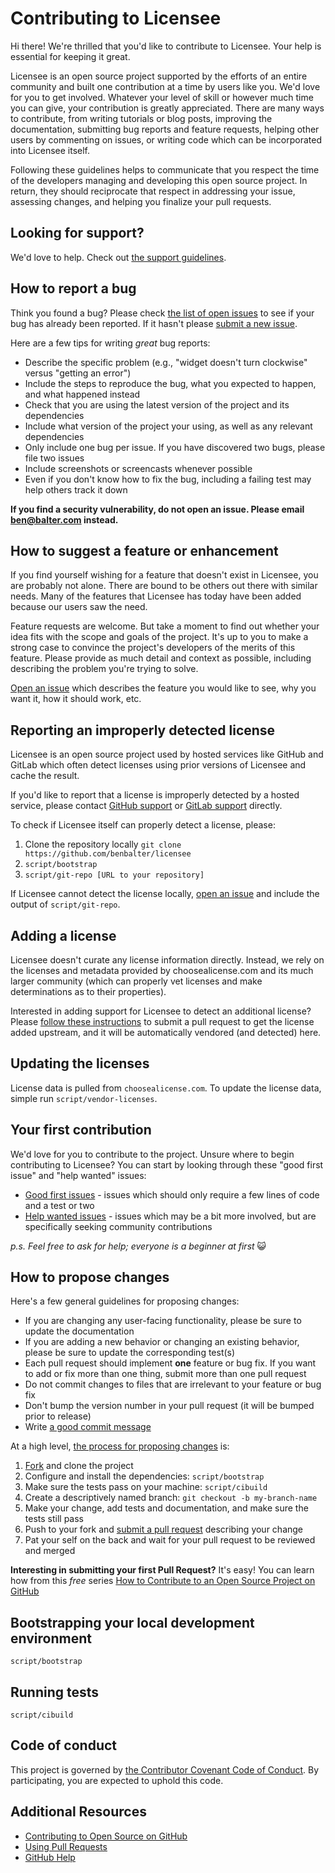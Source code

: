 # Contributing to Licensee

Hi there! We're thrilled that you'd like to contribute to Licensee. Your help is essential for keeping it great.

Licensee is an open source project supported by the efforts of an entire community and built one contribution at a time by users like you. We'd love for you to get involved. Whatever your level of skill or however much time you can give, your contribution is greatly appreciated. There are many ways to contribute, from writing tutorials or blog posts, improving the documentation, submitting bug reports and feature requests, helping other users by commenting on issues, or writing code which can be incorporated into Licensee itself.

Following these guidelines helps to communicate that you respect the time of the developers managing and developing this open source project. In return, they should reciprocate that respect in addressing your issue, assessing changes, and helping you finalize your pull requests.


## Looking for support?

We'd love to help. Check out [the support guidelines](SUPPORT.md).

## How to report a bug

Think you found a bug? Please check [the list of open issues](https://github.com/benbalter/licensee/issues) to see if your bug has already been reported. If it hasn't please [submit a new issue](https://github.com/benbalter/licensee/issues/new).

Here are a few tips for writing *great* bug reports:

* Describe the specific problem (e.g., "widget doesn't turn clockwise" versus "getting an error")
* Include the steps to reproduce the bug, what you expected to happen, and what happened instead
* Check that you are using the latest version of the project and its dependencies
* Include what version of the project your using, as well as any relevant dependencies
* Only include one bug per issue. If you have discovered two bugs, please file two issues
* Include screenshots or screencasts whenever possible
* Even if you don't know how to fix the bug, including a failing test may help others track it down

**If you find a security vulnerability, do not open an issue. Please email ben@balter.com instead.**

## How to suggest a feature or enhancement

If you find yourself wishing for a feature that doesn't exist in Licensee, you are probably not alone. There are bound to be others out there with similar needs. Many of the features that Licensee has today have been added because our users saw the need.

Feature requests are welcome. But take a moment to find out whether your idea fits with the scope and goals of the project. It's up to you to make a strong case to convince the project's developers of the merits of this feature. Please provide as much detail and context as possible, including describing the problem you're trying to solve.

[Open an issue](https://github.com/benbalter/licensee/issues/new) which describes the feature you would like to see, why you want it, how it should work, etc.

## Reporting an improperly detected license

Licensee is an open source project used by hosted services like GitHub and GitLab which often  detect licenses using prior versions of Licensee and cache the result.

If you&#39;d like to report that a license is improperly detected by a hosted service, please contact [GitHub support](https://github.com/contact) or [GitLab support](https://about.gitlab.com/getting-help/) directly.

To check if Licensee itself can properly detect a license, please:

1. Clone the repository locally `git clone https://github.com/benbalter/licensee`
2. `script/bootstrap`
3. `script/git-repo [URL to your repository]`

If Licensee cannot detect the license locally, [open an issue](https://github.com/benbalter/licensee/issues/new) and include the output of `script/git-repo`.

## Adding a license

Licensee doesn&#39;t curate any license information directly. Instead, we rely on the licenses and metadata provided by choosealicense.com and its much larger community (which can properly vet licenses and make determinations as to their properties).

Interested in adding support for Licensee to detect an additional license? Please [follow these instructions](https://github.com/github/choosealicense.com/blob/gh-pages/CONTRIBUTING.md#adding-a-license) to submit a pull request to get the license added upstream, and it will be automatically vendored (and detected) here.

## Updating the licenses

License data is pulled from `choosealicense.com`. To update the license data, simple run `script/vendor-licenses`.


## Your first contribution

We'd love for you to contribute to the project. Unsure where to begin contributing to Licensee? You can start by looking through these "good first issue" and "help wanted" issues:

* [Good first issues](https://github.com/benbalter/licensee/issues?q=is%3Aissue+is%3Aopen+label%3A%22good+first+issue%22) - issues which should only require a few lines of code and a test or two
* [Help wanted issues](https://github.com/benbalter/licensee/issues?q=is%3Aissue+is%3Aopen+label%3A%22help+wanted%22) - issues which may be a bit more involved, but are specifically seeking community contributions

*p.s. Feel free to ask for help; everyone is a beginner at first* :smiley_cat:

## How to propose changes

Here's a few general guidelines for proposing changes:

* If you are changing any user-facing functionality, please be sure to update the documentation
* If you are adding a new behavior or changing an existing behavior, please be sure to update the corresponding test(s)
* Each pull request should implement **one** feature or bug fix. If you want to add or fix more than one thing, submit more than one pull request
* Do not commit changes to files that are irrelevant to your feature or bug fix
* Don't bump the version number in your pull request (it will be bumped prior to release)
* Write [a good commit message](http://tbaggery.com/2008/04/19/a-note-about-git-commit-messages.html)

At a high level, [the process for proposing changes](https://guides.github.com/introduction/flow/) is:

1. [Fork](https://github.com/benbalter/licensee/fork) and clone the project
2. Configure and install the dependencies: `script/bootstrap`
3. Make sure the tests pass on your machine: `script/cibuild`
4. Create a descriptively named branch: `git checkout -b my-branch-name`
5. Make your change, add tests and documentation, and make sure the tests still pass
6. Push to your fork and [submit a pull request](https://github.com/benbalter/licensee/compare) describing your change
7. Pat your self on the back and wait for your pull request to be reviewed and merged

**Interesting in submitting your first Pull Request?** It's easy! You can learn how from this *free* series [How to Contribute to an Open Source Project on GitHub](https://egghead.io/series/how-to-contribute-to-an-open-source-project-on-github)

## Bootstrapping your local development environment

`script/bootstrap`

## Running tests

`script/cibuild`

## Code of conduct

This project is governed by [the Contributor Covenant Code of Conduct](CODE_OF_CONDUCT.md). By participating, you are expected to uphold this code.

## Additional Resources

* [Contributing to Open Source on GitHub](https://guides.github.com/activities/contributing-to-open-source/)
* [Using Pull Requests](https://help.github.com/articles/using-pull-requests/)
* [GitHub Help](https://help.github.com)
